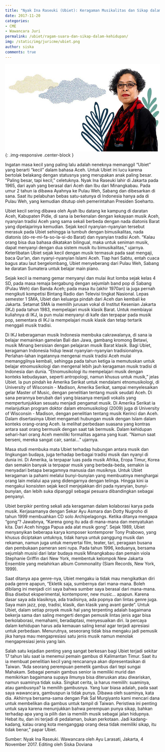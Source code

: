 ```yaml
---
title: "Nyak Ina Raseuki (Ubiet): Keragaman Musikalitas dan Sikap dalam Kehidupan"
date: 2017-11-20
categories:
- CME
- Wawancara Juri
permalink: /ubiet/ragam-suara-dan-sikap-dalam-kehidupan/
img: /static/img/juricme/ubiet.png
author: siska
comments: true
---
```


![ubiet](/static/img/juricme/article/Ubiet_3.jpg "ubiet"){: .img-responsive .center-block }

Ingatan masa kecil yang paling lalu adalah neneknya memanggil “Ubiet” yang berarti “kecil” dalam bahasa Aceh. Untuk Ubiet ini lucu karena bertolak belakang dengan statusnya yang merupakan anak paling besar. ”Paling besar, tapi kecil,” celetuknya. Nyak Ina Raseuki lahir di Jakarta pada 1965, dari ayah yang berasal dari Aceh dan Ibu dari Minangkabau. Pada umur 2 tahun ia dibawa Ayahnya ke Pulau Weh, Sabang dan dibesarkan di sana. Saat itu pelabuhan bebas satu-satunya di Indonesia hanya ada di Pulau Weh, yang kemudian ditutup oleh pemerintahan Presiden Soeharto.

Ubiet kecil sering dibawa oleh Ayah Ibu datang ke kampung di daratan Aceh, Kabupaten Pidie, di sana ia berkenalan dengan kekayaan musik Aceh, nyanyian tradisi Aceh yang sama sekali berbeda dengan nada diatonis Barat yang dipelajarinya kemudian. Sejak kecil nyanyian-nyanyian tersebut merasuk pada Ubiet sehingga ia tumbuh dengan bimusikalitas, nada diatonis (do-re-mi-fa-so-la-si-do Barat) dan nyanyian tradisi Aceh. “Kalau orang bisa dua bahasa dikatakan bilingual, maka untuk seniman musik, dapat menyanyi dengan dua sistem musik itu bimusikalitas,” ujarnya. Keterlibatan Ubiet sejak kecil dengan musik termasuk pada saat mengaji, baca Qur’an, dan nyanyi-nyanyian Islami Aceh. Tiap hari Sabtu, entah cuaca bagus atau laut bergelombang, Ubiet menyeberang dari Pulau Weh, Sabang ke daratan Sumatera untuk belajar main piano.

Sejak kecil ia memang gemar menyanyi dan mulai ikut lomba sejak kelas 4 SD, pada masa remaja bergabung dengan sejumlah band pop di Sabang (Pulau Weh) dan Banda Aceh; pada masa itu (akhir 1970an) ia juga pernah mengikuti kompetisi Bintang Radio dan Televisi tingkat Nasional. Lepas semester 1 SMA, Ubiet dan keluarga pindah dari Aceh dan kembali ke Jakarta. Setamat SMA ia memilih jurusan vokal di Institut Kesenian Jakarta (IKJ) pada tahun 1983, mempelajari musik klasik Barat. Untuk membiayai kuliahnya di IKJ, ia pun mulai menyanyi di kafe dan terpapar pada musik pop, sementara di IKJ ia mempelajari musik klasik dan tetap tertarik menggali musik tradisi.

Di IKJ keberagaman musik Indonesia membuka cakrawalanya, di sana ia  belajar memainkan gamelan Bali dan Jawa, gambang kromong Betawi,  musik Minang bersisian dengan pelajaran musik Barat klasik. Bagi Ubiet, keragaman Indonesia hidup lewat nyanyian-nyanyian tradisionalnya. Perlahan-lahan ingatannya mengenai musik tradisi Aceh mulai memanggilnya kembali, sehingga pada tahun ketiga ia memutuskan untuk belajar etnomusikologi dan mengenal lebih jauh keragaman musik tradisi di Indonesia dan dunia. ”Etnomusikologi itu mempelajari musik dengan konteks kebudayaan, seperti antropologi, namun khusus untuk musik,” jelas Ubiet. Ia pun pindah ke Amerika Serikat untuk mendalami etnomusikologi, di University of Wisconsin - Madison, Amerika Serikat, sampai menyelesaikan gelar Master of Music, dengan penelitian tentang musik seudati Aceh. Di sana perannya berubah dari yang biasanya menjadi vokalis yang mempertunjukkan sesuatu menjadi pengamat musik. Di Amerika Serikat ia melanjutkan program doktor dalam etnomusikologi (2009) juga di University of Wisconsin - Madison, dengan penelitian tentang musik Kerinci dan Aceh. Dalam disertasinya Ubiet mengamati hubungan musik dengan Islam dalam konteks orang-orang Aceh. Ia melihat perbedaan suasana yang kontras antara saat orang bermusik dengan saat tak bermusik. Dalam kehidupan sehari-hari orang Aceh memiliki formalitas agama yang kuat. ”Namun saat berseni, mereka sangat cair, santai...” ujarnya.

Masa studi membuka mata Ubiet terhadap hubungan antara musik dan lingkungan budaya, juga terhadap berbagai tradisi musik dan nyanyi di dunia ini. Di Amerika, ia terpapar luas pada musik Afrika, Eropa Timur, Korea dan semakin banyak ia terpapar musik yang berbeda-beda, semakin ia menyadari betapa beragamnya manusia dan musiknya. Untuk Ubiet keragaman ia pahami melalui bunyi-bunyian yang membuatnya menghargai orang lain melalui apa yang didengarnya dengan telinga. Hingga kini ia mengakui konsisten sejak kecil menjejakkan diri pada nyanyian, bunyi-bunyian, dan lebih suka dipanggil sebagai pesuara dibandingkan sebagai penyanyi.

Ubiet berpikir penting sekali ada keragaman dalam kolaborasi karya pada musik. Kerjasamanya dengan Sekar Ayu Asmara dan Dotty Nugroho di tahun 1999 membuahkan CD solo Archipelagongs. Ketika ditanya mengapa “gong”? Jawabnya, “Karena gong itu ada di mana-mana dan menyatukan kita. Dari Aceh hingga Papua ada alat musik gong”. Sejak 1989, Ubiet menyanyikan beberapa karya komposer kontemporer Tony Prabowo, yang khusus diciptakan untuknya, tidak hanya untuk panggung musik dan rekaman, namun juga untuk menyertai film, teater, tari, peragaan busana dan pembukaan pameran seni rupa. Pada tahun 1996, keduanya, bersama sejumlah musisi dari latar budaya musik Minangkabau dan pemain viola Stephanie Griffin dari New York, membentuk kelompok New Jakarta Ensemble yang melahirkan album Commonality (Siam Records, New York, 1999).

Saat ditanya apa genre-nya, Ubiet mengaku ia tidak mau mengikatkan diri pada genre apapun, “Ekletik saja, sumbernya dari mana-mana. Boleh dibilang ini menjadi ciri saya bahwa sumber saya berasal dari mana-mana. Bisa disebut eksperimental, kontemporer, new music... apapun. Karena dasar saya ada klasiknya, ada tradisinya, ada popnya dan lintas genre juga. Saya main jazz, pop, tradisi, klasik, dan klasik yang avant garde”. Untuk Ubiet, dalam setiap proyek musik hal yang terpenting adalah bagaimana bekerja sama dan saling mengerti dengan pemusik lintas jenis agar bisa berkolaborasi, memahami, beradaptasi, menyesuaikan diri. Ia percaya dalam kehidupan harus ada kemauan saling kenal agar terjadi apresiasi untuk perbedaan. Menurutnya, seseorang tidak bisa mengaku jadi pemusik jika hanya mau mengapresiasi satu jenis musik namun menolak mengapresiasi jenis yang lain.

Salah satu kejadian penting yang sangat berkesan bagi Ubiet terjadi sekitar 17 tahun lalu saat ia menemui pemain gambus di Kalimantan Timur. Saat itu ia membuat penelitian kecil yang rencananya akan dipresentasikan di Taiwan. ”Ada seorang perempuan pemetik gambus dari tepi sungai Mahakam. Sebagai pemain gambus senior ia memiliki murid dan memikirkan bagaimana supaya ilmunya bisa diteruskan atau diwariskan, namun suaminya tidak suka. Singkat cerita, ia harus memilih: suaminya, atau gambusnya? Ia memilih gambusnya. Yang luar biasa adalah, pada saat saya wawancara, gambuspun ia tidak punya. Dibawa oleh suaminya, kata dia. Akhirnya bersama-sama dengan Pak Sal Murgiyanto kami mencari dana untuk membelikan dia gambus untuk tampil di Taiwan. Peristiwa ini penting untuk saya karena menunjukkan bahwa perempuan punya sikap, bahkan terhadap apa yang ia pilih dan ia memilih musik sebagai jalan hidupnya. Hebat itu, dan ini terjadi di pedalaman, bukan perkotaan. Jadi kadang-kadang, kalau orang kota menganggap orang desa tidak memiliki sikap, itu tidak benar,” papar Ubiet.

Sumber: Nyak Ina Raseuki. Wawancara oleh Ayu Larasati, Jakarta, 4 November 2017. Editing oleh Siska Doviana
